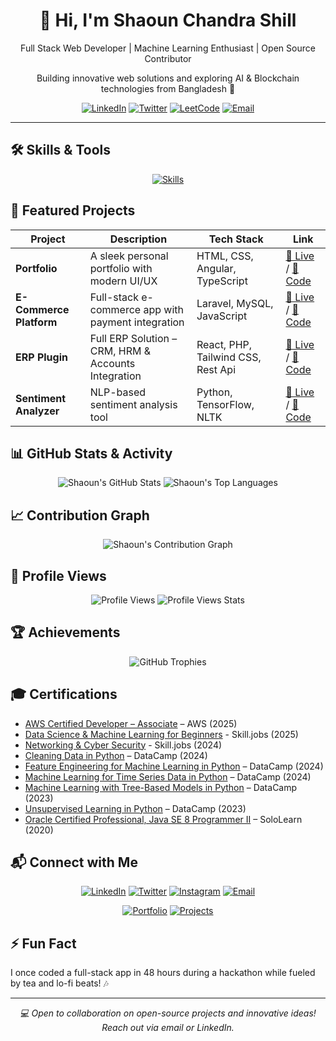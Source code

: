 <div align="center">
  <h1>👋 Hi, I'm Shaoun Chandra Shill</h1>
  <p>Full Stack Web Developer | Machine Learning Enthusiast | Open Source Contributor</p>
  <p>Building innovative web solutions and exploring AI & Blockchain technologies from Bangladesh 🚀</p>
  <a href="https://www.linkedin.com/in/shaounchandrashill/"><img src="https://img.shields.io/badge/LinkedIn-0077B5?style=for-the-badge&logo=linkedin&logoColor=white" alt="LinkedIn"></a>
  <a href="https://twitter.com/shaoun_shill"><img src="https://img.shields.io/badge/Twitter-1DA1F2?style=for-the-badge&logo=twitter&logoColor=white" alt="Twitter"></a>
  <a href="https://leetcode.com/Shaoun20/"><img src="https://img.shields.io/badge/LeetCode-FFA116?style=for-the-badge&logo=leetcode&logoColor=white" alt="LeetCode"></a>
  <a href="mailto:shaoun@bitbirds.com"><img src="https://img.shields.io/badge/Email-D14836?style=for-the-badge&logo=gmail&logoColor=white" alt="Email"></a>
</div>

---

## 🛠️ Skills & Tools
<p align="center">
  <a href="https://skillicons.dev">
    <img src="https://skillicons.dev/icons?i=html,css,js,react,nodejs,python,php,laravel,mysql,postgres,git,vscode,figma,postman,sass,bootstrap" alt="Skills" />
  </a>
</p>

## 🚀 Featured Projects
| Project | Description | Tech Stack | Link |
|---------|-------------|------------|------|
| **Portfolio** | A sleek personal portfolio with modern UI/UX | HTML, CSS, Angular, TypeScript | [🔗 Live](https://shaoun18.github.io/) / [📂 Code](https://github.com/Shaoun18/shaoun18.github.io.git) |
| **E-Commerce Platform** | Full-stack e-commerce app with payment integration | Laravel, MySQL, JavaScript | [🔗 Live](https://demo.graygrids.com/themes/shopgrids/) / [📂 Code](https://github.com/Shaoun18/Shopgrids-Ecommerce-Website) |
| **ERP Plugin** | Full ERP Solution – CRM, HRM & Accounts Integration | React, PHP, Tailwind CSS, Rest Api | [🔗 Live]([https://demo.graygrids.com/themes/shopgrids/](https://wordpress.org/plugins/zetta-erp/)) / [📂 Code](https://github.com/Shaoun18/WP_Erp/) |
| **Sentiment Analyzer** | NLP-based sentiment analysis tool | Python, TensorFlow, NLTK | [🔗 Live]() / [📂 Code](https://github.com/shaoun18/ml-sentiment) |

## 📊 GitHub Stats & Activity
<div align="center">
  <img src="https://github-readme-stats.vercel.app/api?username=shaoun18&show_icons=true&theme=dracula&hide_border=true&include_all_commits=true" alt="Shaoun's GitHub Stats" />
<!--   <img src="https://github-readme-streak-stats.herokuapp.com/?user=shaoun18&theme=dracula&hide_border=true&date_format=M%20j%5B,%20Y%5D" alt="Shaoun's Streak" /> -->
  <img src="https://github-readme-stats.vercel.app/api/top-langs/?username=shaoun18&layout=compact&theme=dracula&hide_border=true&langs_count=8" alt="Shaoun's Top Languages" />
</div>

## 📈 Contribution Graph
<div align="center">
  <img src="https://github-readme-activity-graph.vercel.app/graph?username=shaoun18&theme=dracula&hide_border=true&area=true" alt="Shaoun's Contribution Graph" />
</div>

## 👀 Profile Views
<div align="center">
  <img src="https://komarev.com/ghpvc/?username=shaoun18&style=flat-square&color=1DA1F2&label=Profile+Views" alt="Profile Views" />
  <img src="https://u8views.com/api/v1/github/profiles/63663261/views/day-week-month-total-count.svg" alt="Profile Views Stats" />
</div>
<!-- <p align="center">
  <i>Tracking daily, weekly, and monthly profile views with <a href="https://u8views.com/github/shaoun18">u8views</a></i>
</p> -->

## 🏆 Achievements
<div align="center">
  <img src="https://github-profile-trophy.vercel.app/?username=shaoun18&theme=dracula&no-frame=true&margin-w=10" alt="GitHub Trophies" />
</div>

## 🎓 Certifications
- [AWS Certified Developer – Associate](https://aws.amazon.com/certification/certified-developer-associate/) – AWS (2025)
- [Data Science & Machine Learning for Beginners](https://drive.google.com/file/d/1nckHtfo43CamhO0wZhklTBg31Y4GK7qs/view?usp=sharing) - Skill.jobs (2025)
- [Networking & Cyber Security](https://drive.google.com/file/d/1dDNKkDXojsRzX_ck5ITuHSjAzPp_GSho/view?usp=sharing) - Skill.jobs (2024)
- [Cleaning Data in Python](https://www.datacamp.com/completed/statement-of-accomplishment/course/a5d06a728dd2cca5e13e22486930a562366931e4) – DataCamp (2024)
- [Feature Engineering for Machine Learning in Python](https://www.datacamp.com/completed/statement-of-accomplishment/course/f14ff24d48e46e2a8ab417bdf9a4290619b6cf2f) – DataCamp (2024)
- [Machine Learning for Time Series Data in Python](https://www.datacamp.com/completed/statement-of-accomplishment/course/9c8625dfab820a35492f8e30527df35a26b37983) – DataCamp (2024)
- [Machine Learning with Tree-Based Models in Python](https://www.datacamp.com/completed/statement-of-accomplishment/course/844f1b12cdfe569c5926ddd79fa9b804170ece43) – DataCamp (2023)
- [Unsupervised Learning in Python](https://www.datacamp.com/completed/statement-of-accomplishment/course/cb1e128f8001381d3f15ec7f04c36f41a7e6f6c4) – DataCamp (2023)
- [Oracle Certified Professional, Java SE 8 Programmer II](https://www.sololearn.com/Certificate/CT-WAGRHCDF/pdf) – SoloLearn (2020)
  
<!---
## 📝 Recent Blog Posts
- [Building a Scalable E-Commerce Platform with Laravel](https://yourblog.com/post1) (Aug 2025)
- [Getting Started with NLP in Python](https://yourblog.com/post2) (Jul 2025)
- [Optimizing React Apps for Performance](https://yourblog.com/post3) (Jun 2025)

- [Machine Learning by BRAC University](https://www.coursera.org/learn/YOUR_COURSE_ID) – Coursera (2024)
----->

## 📬 Connect with Me
<div align="center">
  <a href="https://www.linkedin.com/in/shaounchandrashill/"><img src="https://img.shields.io/badge/LinkedIn-0077B5?style=for-the-badge&logo=linkedin&logoColor=white" alt="LinkedIn"></a>
  <a href="https://twitter.com/shaoun_shill"><img src="https://img.shields.io/badge/Twitter-1DA1F2?style=for-the-badge&logo=twitter&logoColor=white" alt="Twitter"></a>
  <a href="https://www.instagram.com/shaounchandrashill/"><img src="https://img.shields.io/badge/Instagram-E4405F?style=for-the-badge&logo=instagram&logoColor=white" alt="Instagram"></a>
  <a href="mailto:cse.engrshaounchandrashill@tutanota.de"><img src="https://img.shields.io/badge/Email-D14836?style=for-the-badge&logo=gmail&logoColor=white" alt="Email"></a>
</div>
<p align="center">
  <a href="https://sites.google.com/view/programmershaoun"><img src="https://img.shields.io/badge/Portfolio-FF5722?style=for-the-badge&logo=web&logoColor=white" alt="Portfolio"></a>
  <a href="https://github.com/shaoun18?tab=repositories"><img src="https://img.shields.io/badge/Explore_My_Projects-2B2B2B?style=for-the-badge&logo=github&logoColor=white" alt="Projects"></a>
</p>

## ⚡ Fun Fact
I once coded a full-stack app in 48 hours during a hackathon while fueled by tea and lo-fi beats! 🎶

---

<div align="center">
  <i>💻 Open to collaboration on open-source projects and innovative ideas! Reach out via email or LinkedIn.</i>
</div>
